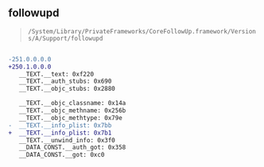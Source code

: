 ## followupd

> `/System/Library/PrivateFrameworks/CoreFollowUp.framework/Versions/A/Support/followupd`

```diff

-251.0.0.0.0
+250.1.0.0.0
   __TEXT.__text: 0xf220
   __TEXT.__auth_stubs: 0x690
   __TEXT.__objc_stubs: 0x2880

   __TEXT.__objc_classname: 0x14a
   __TEXT.__objc_methname: 0x256b
   __TEXT.__objc_methtype: 0x79e
-  __TEXT.__info_plist: 0x7bb
+  __TEXT.__info_plist: 0x7b1
   __TEXT.__unwind_info: 0x3f0
   __DATA_CONST.__auth_got: 0x358
   __DATA_CONST.__got: 0xc0

```
